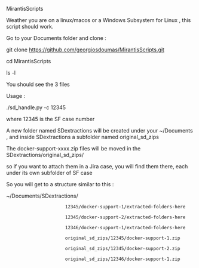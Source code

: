MirantisScripts

Weather you are on a linux/macos or a Windows Subsystem for Linux , this script should work.

Go to your Documents folder and clone :

git clone https://github.com/georgiosdoumas/MirantisScripts.git

cd MirantisScripts

ls -l 

You should see the 3 files 

Usage :

./sd_handle.py -c 12345 

where 12345 is the SF case number 

A new folder named SDextractions will be created under your ~/Documents , and inside SDextractions a subfolder named original_sd_zips

The docker-support-xxxx.zip files will be moved in the SDextractions/original_sd_zips/

so if you want to attach them in a Jira case, you will find them there, each under its own subfolder of SF case

So you will get to a structure similar to this :

~/Documents/SDextractions/

                          12345/docker-support-1/extracted-folders-here
                          
                          12345/docker-support-2/extracted-folders-here
                          
                          12346/docker-support-1/extracted-folders-here
                          
                          original_sd_zips/12345/docker-support-1.zip
                          
                          original_sd_zips/12345/docker-support-2.zip
                          
                          original_sd_zips/12346/docker-support-1.zip
                          
